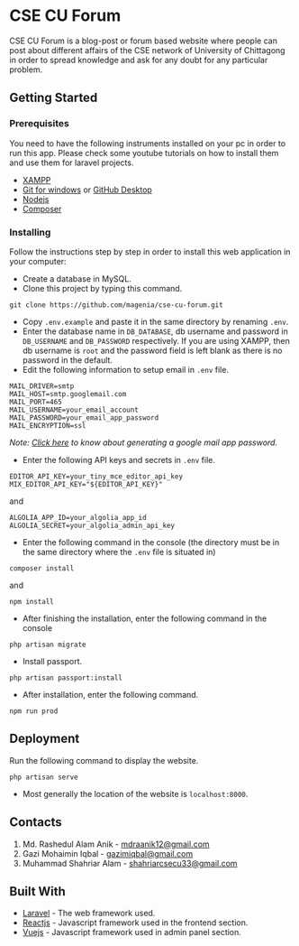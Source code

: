 # CSE CU Forum

CSE CU Forum is a blog-post or forum based website where people can post about different affairs of the CSE network of University of Chittagong in order to spread knowledge and ask for any doubt for any particular problem.

## Getting Started

### Prerequisites

You need to have the following instruments installed on your pc in order to run this app. Please check some youtube tutorials on how to install them and use them for laravel projects.

* [XAMPP](https://www.apachefriends.org/index.html)
* [Git for windows](https://git-scm.com/download/win) or [GitHub Desktop](https://desktop.github.com/)
* [Nodejs](https://nodejs.org/en/)
* [Composer](https://getcomposer.org/)

### Installing

Follow the instructions step by step in order to install this web application in your computer:

* Create a database in MySQL.
* Clone this project by typing this command.

```
git clone https://github.com/magenia/cse-cu-forum.git
```

* Copy `.env.example` and paste it in the same directory by renaming `.env`.
* Enter the database name in `DB_DATABASE`, db username and password in `DB_USERNAME` and `DB_PASSWORD` respectively. If you are using XAMPP, then db username is `root` and the password field is left blank as there is no password in the default.
* Edit the following information to setup email in `.env` file.

```
MAIL_DRIVER=smtp
MAIL_HOST=smtp.googlemail.com
MAIL_PORT=465
MAIL_USERNAME=your_email_account
MAIL_PASSWORD=your_email_app_password
MAIL_ENCRYPTION=ssl
```

*Note: [Click here](https://support.google.com/mail/answer/185833?hl=en) to know about generating a google mail app password.*

* Enter the following API keys and secrets in `.env` file.

```
EDITOR_API_KEY=your_tiny_mce_editor_api_key
MIX_EDITOR_API_KEY="${EDITOR_API_KEY}"
```

and

```
ALGOLIA_APP_ID=your_algolia_app_id
ALGOLIA_SECRET=your_algolia_admin_api_key
```

* Enter the following command in the console (the directory must be in the same directory where the `.env` file is situated in)

```
composer install
```

and

```
npm install
```

* After finishing the installation, enter the following command in the console

```
php artisan migrate
```

* Install passport.

```
php artisan passport:install
```

* After installation, enter the following command.

```
npm run prod
```


## Deployment

Run the following command to display the website.

```
php artisan serve
```

* Most generally the location of the website is `localhost:8000`.

## Contacts

1. Md. Rashedul Alam Anik - mdraanik12@gmail.com
2. Gazi Mohaimin Iqbal - gazimiqbal@gmail.com
3. Muhammad Shahriar Alam - shahriarcsecu33@gmail.com

## Built With

* [Laravel](http://www.dropwizard.io/1.0.2/docs/) - The web framework used.
* [Reactjs](https://maven.apache.org/) - Javascript framework used in the frontend section.
* [Vuejs](https://rometools.github.io/rome/) - Javascript framework used in admin panel section.
